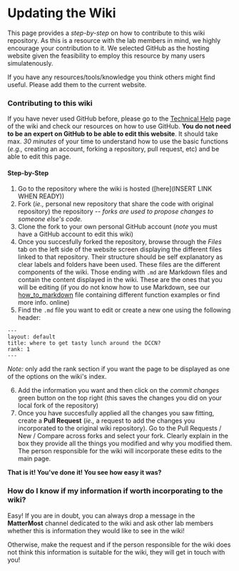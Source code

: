 # Updating the Wiki

This page provides a _step-by-step_ on how to contribute to this wiki repository. 
As this is a resource with the lab members in mind, we highly encourage your contribution to it. We selected GitHub as the hosting website given the feasibility to employ this resource by many users simulatenously. 

If you have any resources/tools/knowledge you think others might find useful. Please add them to the current website. 

### Contributing to this wiki

If you have never used GitHub before, please go to the [Technical Help](./technical_help) page of the wiki and check our resources on how to use GitHub. **You do not need to be an expert on GitHub to be able to edit this website**. It should take max. _30 minutes_ of your time to understand how to use the basic functions (_e.g.,_ creating an account, forking a repository, pull request, etc) and be able to edit this page. 

#### Step-by-Step 

1. Go to the repository where the wiki is hosted ([here](INSERT LINK WHEN READY))
2. Fork (_ie.,_ personal new repository that share the code with original repository) the repository -- _forks are used to propose changes to someone else's code._
3. Clone the fork to your own personal GitHub account (_note_ you must have a GitHub account to edit this wiki)
4. Once you succesfully forked the repository, browse through the _Files_ tab on the left side of the website screen displaying the different files linked to that repository. Their structure should be self explanatory as clear labels and folders have been used. These files are the different components of the wiki. Those ending with `.md` are Markdown files and contain the content displayed in the wiki. These are the ones that you will be editing (if you do not know how to use Markdown, see our [how_to_markdown](./how_to_markdown.md) file containing different function examples or find more info. online) 
5. Find the `.md` file you want to edit or create a new one using the following header:
```
--- 
layout: default
title: where to get tasty lunch around the DCCN?
rank: 1 
---
```
_Note:_ only add the rank section if you want the page to be displayed as one of the options on the wiki's index.


6. Add the information you want and then click on the _commit changes_ green button on the top right (this saves the changes you did on your local fork of the repository)
7. Once you have succesfully applied all the changes you saw fitting, create a **Pull Request** (_ie.,_ a request to add the changes you incorporated to the original wiki repository). Go to the Pull Requests / New / Compare across forks and select your fork. Clearly explain in the box they provide all the things you modified and why you modified them. The person responsible for the wiki will incorporate these edits to the main page.

**That is it! You've done it! You see how easy it was?**


### How do I know if my information if worth incorporating to the wiki?

Easy! If you are in doubt, you can always drop a message in the **MatterMost** channel dedicated to the wiki and ask other lab members whether this is information they would like to see in the wiki!

Otherwise, make the request and if the person responsible for the wiki does not think this information is suitable for the wiki, they will get in touch with you! 
